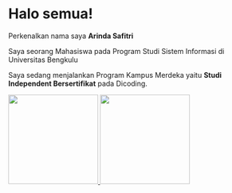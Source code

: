 # Halo semua! 

Perkenalkan nama saya **Arinda Safitri**

Saya seorang Mahasiswa pada Program Studi Sistem Informasi di Universitas Bengkulu

Saya sedang menjalankan Program Kampus Merdeka yaitu **Studi Independent Bersertifikat** pada Dicoding.

<p align="left">
<a href="https://github.com/gilangadhan">
  <img height="180em" src="https://github-readme-stats-eight-theta.vercel.app/api?username=gilangadhan&show_icons=true&theme=algolia&include_all_commits=true&count_private=true"/>
  <img height="180em" src="https://github-readme-stats-eight-theta.vercel.app/api/top-langs/?username=gilangadhan&layout=compact&langs_count=8&theme=algolia"/>
</a>
</p>
